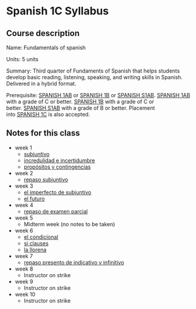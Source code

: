 # Spanish 1C Syllabus

## Course description

Name: Fundamentals of spanish

Units: 5 units

Summary: Third quarter of Fundaments of Spanish that helps students develop basic reading, listening, speaking, and writing skills in Spanish. Delivered in a hybrid format.

Prerequisite: [SPANISH 1AB](https://catalogue.uci.edu/search/?P=SPANISH%201AB "SPANISH 1AB") or [SPANISH 1B](https://catalogue.uci.edu/search/?P=SPANISH%201B "SPANISH 1B") or [SPANISH S1AB](https://catalogue.uci.edu/search/?P=SPANISH%20S1AB "SPANISH S1AB"). [SPANISH 1AB](https://catalogue.uci.edu/search/?P=SPANISH%201AB "SPANISH 1AB") with a grade of C or better. [SPANISH 1B](https://catalogue.uci.edu/search/?P=SPANISH%201B "SPANISH 1B") with a grade of C or better. [SPANISH S1AB](https://catalogue.uci.edu/search/?P=SPANISH%20S1AB "SPANISH S1AB") with a grade of B or better. Placement into [SPANISH 1C](https://catalogue.uci.edu/search/?P=SPANISH%201C "SPANISH 1C") is also accepted.

## Notes for this class

- week 1
	- [subjuntivo](./week1/subjuntivo.md)
	- [incredulidad e incertidumbre](./week1/incredulidad-e-incertidumbre.md)
	- [propósitos y contingencias](./week1/propósitos-y-contingencias.md)
- week 2
	- [repaso subjuntivo](./week2/repaso-subjuntivo.md)
- week 3
	- [el imperfecto de subjuntivo](./week3/el-imperfecto-de-subjuntivo.md)
	- [el futuro](./week3/el-futuro.md)
- week 4
	- [repaso de examen parcial](./week4/repaso-de-examen-parcial.md)
- week 5
	- Midterm week (no notes to be taken)
- week 6
    - [el condicional](./week6/el-condicional.md)
    - [si clauses](./week6/si-clauses.md)
    - [la llorena](./week6/la-llorena.md)
- week 7
    - [repaso presento de indicativo y infinitivo](./week7/repaso-presento-de-indicativo-y-infinitivo.md)
- week 8
    - Instructor on strike
- week 9
    - Instructor on strike
- week 10
    - Instructor on strike
